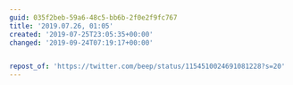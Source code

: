 ```yaml
---
guid: 035f2beb-59a6-48c5-bb6b-2f0e2f9fc767
title: '2019.07.26, 01:05'
created: '2019-07-25T23:05:35+00:00'
changed: '2019-09-24T07:19:17+00:00'


repost_of: 'https://twitter.com/beep/status/1154510024691081228?s=20'
---
```


